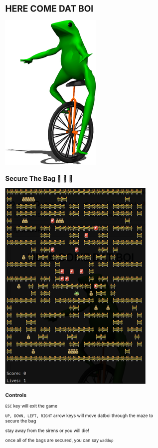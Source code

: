 # HERE COME DAT BOI #

![o shit waddup](readmeassets/datboi.png?raw=true "dat boi")

## Secure The Bag 🚨 🚨 🚨 ## 

<img src="readmeassets/game.png?raw=true" width="450" height="auto">

### Controls ###

`ESC` key will exit the game

`UP, DOWN, LEFT, RIGHT` arrow keys will move datboi through the maze to secure the bag

stay away from the sirens or you will die!

once all of the bags are secured, you can say `waddup`